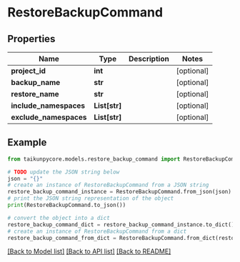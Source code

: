 # RestoreBackupCommand


## Properties

Name | Type | Description | Notes
------------ | ------------- | ------------- | -------------
**project_id** | **int** |  | [optional] 
**backup_name** | **str** |  | [optional] 
**restore_name** | **str** |  | [optional] 
**include_namespaces** | **List[str]** |  | [optional] 
**exclude_namespaces** | **List[str]** |  | [optional] 

## Example

```python
from taikunpycore.models.restore_backup_command import RestoreBackupCommand

# TODO update the JSON string below
json = "{}"
# create an instance of RestoreBackupCommand from a JSON string
restore_backup_command_instance = RestoreBackupCommand.from_json(json)
# print the JSON string representation of the object
print(RestoreBackupCommand.to_json())

# convert the object into a dict
restore_backup_command_dict = restore_backup_command_instance.to_dict()
# create an instance of RestoreBackupCommand from a dict
restore_backup_command_from_dict = RestoreBackupCommand.from_dict(restore_backup_command_dict)
```
[[Back to Model list]](../README.md#documentation-for-models) [[Back to API list]](../README.md#documentation-for-api-endpoints) [[Back to README]](../README.md)


